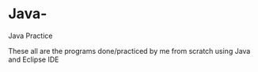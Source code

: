 # Java-
Java Practice 

These all are the programs done/practiced by me from scratch using Java and Eclipse IDE
